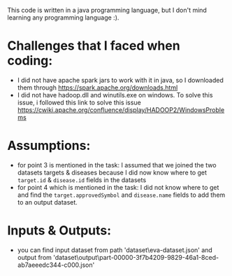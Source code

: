 This code is written in a java programming language, but I don't mind learning any programming language :).

# Challenges that I faced when coding:
- I did not have apache spark jars to work with it in java, so I downloaded them through https://spark.apache.org/downloads.html
- I did not have hadoop.dll and winutils.exe on windows. To solve this issue, i followed this link to solve this issue https://cwiki.apache.org/confluence/display/HADOOP2/WindowsProblems

# Assumptions:
- for point 3 is mentioned in the task: I assumed that we joined the two datasets targets & diseases because I did now know where to get `target.id` &  `disease.id` fields in the datasets
- for point 4 which is mentioned in the task: I did not know where to get and find the `target.approvedSymbol` and `disease.name` fields to add them to an output dataset.

# Inputs & Outputs:
- you can find input dataset from path 'dataset\eva-dataset.json' and output from 'dataset\output\part-00000-3f7b4209-9829-46a1-8ced-ab7aeeedc344-c000.json'
